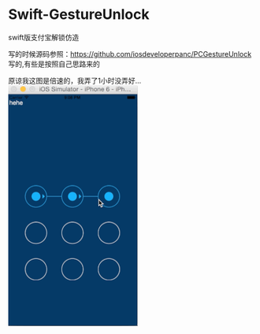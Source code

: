 # Swift-GestureUnlock
swift版支付宝解锁仿造

写的时候源码参照：https://github.com/iosdeveloperpanc/PCGestureUnlock 写的,有些是按照自己思路来的  <br>

原谅我这图是倍速的，我弄了1小时没弄好...<br>
![gif](https://github.com/csjlengxiang/Swift-GestureUnlock/blob/master/out.gif)
